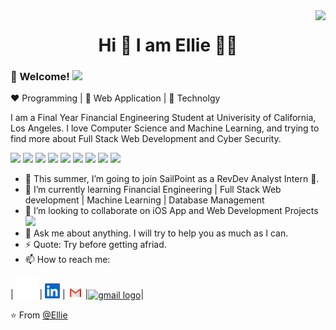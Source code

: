 <img align="right" src="https://github-readme-stats.vercel.app/api?username=Ellie-Wu05&show_icons=true&icon_color=CE1D2D&text_color=718096&bg_color=ffffff&hide_title=true" />



### <h1 align = "center" > Hi 👋 I am Ellie 👩🏻 </h1>


  
### 👋 Welcome!  <img src="https://github.com/TheDudeThatCode/TheDudeThatCode/blob/master/Assets/Earth.gif" width="24px">
  
:heart: Programming | :black_heart: Web Application | :blue_heart: Technolgy
  
I am a Final Year Financial Engineering Student at Univerisity of California, Los Angeles. I love Computer Science and Machine Learning, and trying to find more about Full Stack Web Development and Cyber Security. 

![](https://img.shields.io/badge/Python-orange) ![](https://img.shields.io/badge/Java-black) ![](https://img.shields.io/badge/Angular-orange)  ![](https://img.shields.io/badge/Javascript-black) ![](https://img.shields.io/badge/HTML-orange) ![](https://img.shields.io/badge/CSS-black) ![](https://img.shields.io/badge/NodeJs-orange) ![](https://img.shields.io/badge/MySQL-black) ![](https://img.shields.io/badge/SpringBoot-orange)

- 🔭 This summer, I’m going to join SailPoint as a RevDev Analyst Intern 🎉.
- 🌱 I’m currently learning Financial Engineering | Full Stack Web development | Machine Learning | Database Management 
- 👯 I’m looking to collaborate on iOS App  and Web Development Projects <img src="https://media.giphy.com/media/WUlplcMpOCEmTGBtBW/giphy.gif" width="30">
- 💬 Ask me about anything. I will try to help you as much as I can.
- ⚡ Quote: Try before getting afriad.
- 📫 How to reach me:

| [<img src="https://raw.githubusercontent.com/Delta456/Delta456/master/img/github.png" alt="github logo" width="34">](https://github.com/Ellie-Wu-05) |  [<img src="https://github.com/Amchuz/Amchuz/blob/master/linkedin.jpeg" alt="linkedin logo" width="24">](https://www.linkedin.com/in/kaiyue-wu/) |  [<img src="https://github.com/Amchuz/Amchuz/blob/master/gmail.jpeg" alt="gmail logo" width="24">](elliewu@gmail.com)
|[<img src="https://brand.ucla.edu/images/logos-and-marks/campus-logo.jpg" alt="gmail logo" width="40">](kaiyue.wu.2022@anderson.ucla.edu)|

<!--START_SECTION:waka-->
<!--END_SECTION:waka-->

⭐️ From [@Ellie](https://github.com/Ellie-Wu-05)
